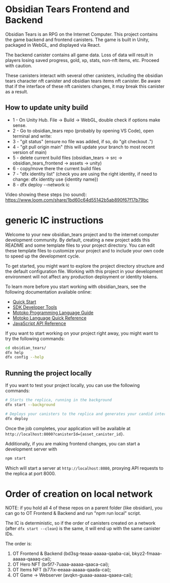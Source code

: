 # Obsidian Tears Frontend and Backend

Obsidian Tears is an RPG on the Internet Computer. This project contains the game backend and frontend canisters. The game is built in Unity, packaged in WebGL, and displayed via React.

The backend canister contains all game data. Loss of data will result in players losing saved progress, gold, xp, stats, non-nft items, etc. Proceed with caution.

These canisters interact with several other canisters, including the obsidian tears character nft canister and obsidian tears items nft canister. Be aware that if the interface of these nft canisters changes, it may break this canister as a result.

## How to update unity build

- 1 - On Unity Hub. File -> Build -> WebGL, double check if options make sense.
- 2 - Go to obsidian_tears repo (probably by opening VS Code), open terminal and write:
- 3 - "git status" (ensure no file was added, if so, do "git checkout .")
- 4 - "git pull origin main" (this will update your branch to most recent version of main)
- 5 - delete current build files (obsidian_tears -> src -> obsidian_tears_frontend -> assets -> unity)
- 6 - copy/move there the current build files
- 7 - "dfx identity list" (check you are using the right identity, if need to change: dfx identity use {identity name})
- 8 - dfx deploy --network ic

Video showing these steps (no sound): https://www.loom.com/share/1bd60c64d55142b5ab890f67f17b79bc

# generic IC instructions

Welcome to your new obsidian_tears project and to the internet computer development community. By default, creating a new project adds this README and some template files to your project directory. You can edit these template files to customize your project and to include your own code to speed up the development cycle.

To get started, you might want to explore the project directory structure and the default configuration file. Working with this project in your development environment will not affect any production deployment or identity tokens.

To learn more before you start working with obsidian_tears, see the following documentation available online:

- [Quick Start](https://sdk.dfinity.org/docs/quickstart/quickstart-intro.html)
- [SDK Developer Tools](https://sdk.dfinity.org/docs/developers-guide/sdk-guide.html)
- [Motoko Programming Language Guide](https://sdk.dfinity.org/docs/language-guide/motoko.html)
- [Motoko Language Quick Reference](https://sdk.dfinity.org/docs/language-guide/language-manual.html)
- [JavaScript API Reference](https://erxue-5aaaa-aaaab-qaagq-cai.raw.ic0.app)

If you want to start working on your project right away, you might want to try the following commands:

```bash
cd obsidian_tears/
dfx help
dfx config --help
```

## Running the project locally

If you want to test your project locally, you can use the following commands:

```bash
# Starts the replica, running in the background
dfx start --background

# Deploys your canisters to the replica and generates your candid interface
dfx deploy
```

Once the job completes, your application will be available at `http://localhost:8000?canisterId={asset_canister_id}`.

Additionally, if you are making frontend changes, you can start a development server with

```bash
npm start
```

Which will start a server at `http://localhost:8080`, proxying API requests to the replica at port 8000.

# Order of creation on local network

NOTE: if you hold all 4 of these repos on a parent folder (like obsidian), you can go to OT Frontend & Backend and run "npm run local" script.

The IC is deterministic, so if the order of canisters created on a network (after `dfx start --clean`) is the same, it will end up with the same canister IDs.

The order is:

1. OT Frontend & Backend (bd3sg-teaaa-aaaaa-qaaba-cai, bkyz2-fmaaa-aaaaa-qaaaq-cai);
2. OT Hero NFT (br5f7-7uaaa-aaaaa-qaaca-cai);
3. OT Items NFT (b77ix-eeaaa-aaaaa-qaada-cai);
4. OT Game -> Webserver (avqkn-guaaa-aaaaa-qaaea-cai);
